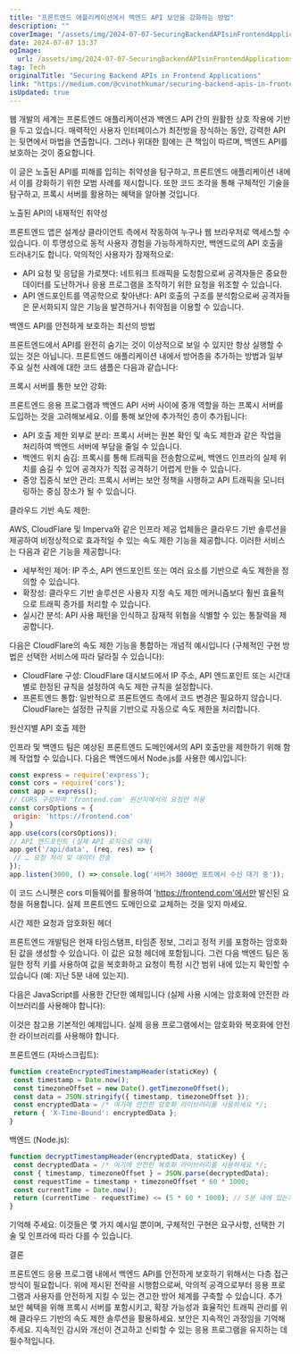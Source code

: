 ```yaml
---
title: "프론트엔드 애플리케이션에서 백엔드 API 보안을 강화하는 방법"
description: ""
coverImage: "/assets/img/2024-07-07-SecuringBackendAPIsinFrontendApplications_0.png"
date: 2024-07-07 13:37
ogImage: 
  url: /assets/img/2024-07-07-SecuringBackendAPIsinFrontendApplications_0.png
tag: Tech
originalTitle: "Securing Backend APIs in Frontend Applications"
link: "https://medium.com/@cvinothkumar/securing-backend-apis-in-frontend-applications-5194b6250cb6"
isUpdated: true
---
```






웹 개발의 세계는 프론트엔드 애플리케이션과 백엔드 API 간의 원활한 상호 작용에 기반을 두고 있습니다. 매력적인 사용자 인터페이스가 최전방을 장식하는 동안, 강력한 API는 뒷면에서 마법을 연출합니다. 그러나 위대한 힘에는 큰 책임이 따르며, 백엔드 API를 보호하는 것이 중요합니다.

이 글은 노출된 API를 피해를 입히는 취약성을 탐구하고, 프론트엔드 애플리케이션 내에서 이를 강화하기 위한 모범 사례를 제시합니다. 또한 코드 조각을 통해 구체적인 기술을 탐구하고, 프록시 서버를 활용하는 혜택을 알아볼 것입니다.

노출된 API의 내재적인 취약성

<div class="content-ad"></div>

프론트엔드 앱은 설계상 클라이언트 측에서 작동하여 누구나 웹 브라우저로 액세스할 수 있습니다. 이 투명성으로 동적 사용자 경험을 가능하게하지만, 백엔드로의 API 호출을 드러내기도 합니다. 악의적인 사용자가 잠재적으로:

- API 요청 및 응답을 가로챗다: 네트워크 트래픽을 도청함으로써 공격자들은 중요한 데이터를 도난하거나 응용 프로그램을 조작하기 위한 요청을 위조할 수 있습니다.
- API 엔드포인트를 역공학으로 찾아낸다: API 호출의 구조를 분석함으로써 공격자들은 문서화되지 않은 기능을 발견하거나 취약점을 이용할 수 있습니다.

백엔드 API를 안전하게 보호하는 최선의 방법

프론트엔드에서 API를 완전히 숨기는 것이 이상적으로 보일 수 있지만 항상 실행할 수 있는 것은 아닙니다. 프론트엔드 애플리케이션 내에서 방어층을 추가하는 방법과 일부 주요 실천 사례에 대한 코드 샘플은 다음과 같습니다:

<div class="content-ad"></div>

프록시 서버를 통한 보안 강화:

프론트엔드 응용 프로그램과 백엔드 API 서버 사이에 중개 역할을 하는 프록시 서버를 도입하는 것을 고려해보세요. 이를 통해 보안에 추가적인 층이 추가됩니다:

- API 호출 제한 외부로 분리: 프록시 서버는 원본 확인 및 속도 제한과 같은 작업을 처리하여 백엔드 서버에 부담을 줄일 수 있습니다.
- 백엔드 위치 숨김: 프록시를 통해 트래픽을 전송함으로써, 백엔드 인프라의 실제 위치를 숨길 수 있어 공격자가 직접 공격하기 어렵게 만들 수 있습니다.
- 중앙 집중식 보안 관리: 프록시 서버는 보안 정책을 시행하고 API 트래픽을 모니터링하는 중심 장소가 될 수 있습니다.

클라우드 기반 속도 제한:

<div class="content-ad"></div>

AWS, CloudFlare 및 Imperva와 같은 인프라 제공 업체들은 클라우드 기반 솔루션을 제공하여 비정상적으로 효과적일 수 있는 속도 제한 기능을 제공합니다. 이러한 서비스는 다음과 같은 기능을 제공합니다:

- 세부적인 제어: IP 주소, API 엔드포인트 또는 여러 요소를 기반으로 속도 제한을 정의할 수 있습니다.
- 확장성: 클라우드 기반 솔루션은 사용자 지정 속도 제한 메커니즘보다 훨씬 효율적으로 트래픽 증가를 처리할 수 있습니다.
- 실시간 분석: API 사용 패턴을 인식하고 잠재적 위협을 식별할 수 있는 통찰력을 제공합니다.

다음은 CloudFlare의 속도 제한 기능을 통합하는 개념적 예시입니다 (구체적인 구현 방법은 선택한 서비스에 따라 달라질 수 있습니다):

- CloudFlare 구성: CloudFlare 대시보드에서 IP 주소, API 엔드포인트 또는 시간대별로 한정된 규칙을 설정하여 속도 제한 규칙을 설정합니다.
- 프론트엔드 통합: 일반적으로 프론트엔드 측에서 코드 변경은 필요하지 않습니다. CloudFlare는 설정한 규칙을 기반으로 자동으로 속도 제한을 처리합니다.

<div class="content-ad"></div>

원산지별 API 호출 제한

인프라 및 백엔드 팀은 예상된 프론트엔드 도메인에서의 API 호출만을 제한하기 위해 함께 작업할 수 있습니다. 다음은 백엔드에서 Node.js를 사용한 예시입니다:

```js
const express = require('express');
const cors = require('cors');
const app = express();
// CORS 구성하여 'frontend.com' 원산지에서의 요청만 허용
const corsOptions = {
 origin: 'https://frontend.com'
}
app.use(cors(corsOptions));
// API 엔드포인트 (실제 API 로직으로 대체)
app.get('/api/data', (req, res) => {
 // … 요청 처리 및 데이터 전송
});
app.listen(3000, () => console.log('서버가 3000번 포트에서 수신 대기 중'));
```

이 코드 스니펫은 cors 미들웨어를 활용하여 'https://frontend.com'에서만 발신된 요청을 허용합니다. 실제 프론트엔드 도메인으로 교체하는 것을 잊지 마세요.

<div class="content-ad"></div>

시간 제한 요청과 암호화된 헤더

프론트엔드 개발팀은 현재 타임스탬프, 타임존 정보, 그리고 정적 키를 포함하는 암호화된 값을 생성할 수 있습니다. 이 값은 요청 헤더에 포함됩니다. 그런 다음 백엔드 팀은 동일한 정적 키를 사용하여 값을 복호화하고 요청이 특정 시간 범위 내에 있는지 확인할 수 있습니다 (예: 지난 5분 내에 있는지).

다음은 JavaScript를 사용한 간단한 예제입니다 (실제 사용 시에는 암호화에 안전한 라이브러리를 사용해야 합니다):

이것은 참고용 기본적인 예제입니다. 실제 응용 프로그램에서는 암호화와 복호화에 안전한 라이브러리를 사용해야 합니다.

<div class="content-ad"></div>

프론트엔드 (자바스크립트):

```js
function createEncryptedTimestampHeader(staticKey) {
 const timestamp = Date.now();
 const timezoneOffset = new Date().getTimezoneOffset();
 const data = JSON.stringify({ timestamp, timezoneOffset });
 const encryptedData = /* 여기에 안전한 암호화 라이브러리를 사용하세요 */;
 return { 'X-Time-Bound': encryptedData };
}
```

백엔드 (Node.js):

```js
function decryptTimestampHeader(encryptedData, staticKey) {
 const decryptedData = /* 여기에 안전한 복호화 라이브러리를 사용하세요 */;
 const { timestamp, timezoneOffset } = JSON.parse(decryptedData);
 const requestTime = timestamp + timezoneOffset * 60 * 1000;
 const currentTime = Date.now();
 return (currentTime - requestTime) <= (5 * 60 * 1000); // 5분 내에 있는지 확인
}
```

<div class="content-ad"></div>

기억해 주세요: 이것들은 몇 가지 예시일 뿐이며, 구체적인 구현은 요구사항, 선택한 기술 및 인프라에 따라 다를 수 있습니다.

결론

프론트엔드 응용 프로그램 내에서 백엔드 API를 안전하게 보호하기 위해서는 다층 접근 방식이 필요합니다. 위에 제시된 전략을 시행함으로써, 악의적 공격으로부터 응용 프로그램과 사용자를 안전하게 지킬 수 있는 견고한 방어 체계를 구축할 수 있습니다. 추가 보안 혜택을 위해 프록시 서버를 포함시키고, 확장 가능성과 효율적인 트래픽 관리를 위해 클라우드 기반의 속도 제한 솔루션을 활용하세요. 보안은 지속적인 과정임을 기억해 주세요. 지속적인 감시와 개선이 견고하고 신뢰할 수 있는 응용 프로그램을 유지하는 데 필수적입니다.